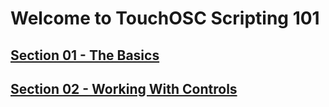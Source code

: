 # Welcome to TouchOSC Scripting 101

## [Section 01 - The Basics](01-The%20Basics/README.md)

## [Section 02 - Working With Controls](02-Working%20With%20Controls/README.md)
